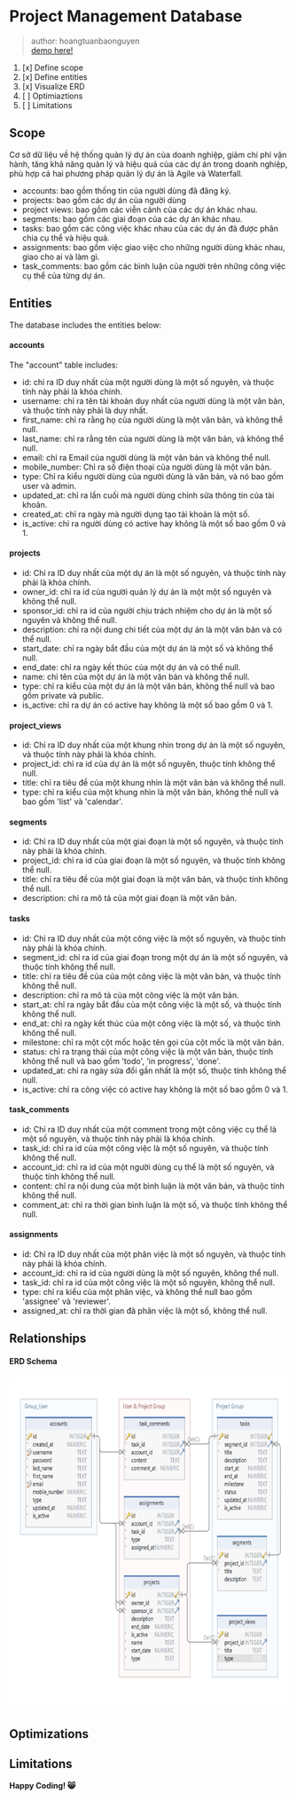 # Project Management Database
> author: hoangtuanbaonguyen     
> [demo here!](https://www.google.com/)

1. [x] Define scope
2. [x] Define entities
3. [x] Visualize ERD
4. [ ] Optimiaztions
5. [ ] Limitations


## Scope    
Cơ sở dữ liệu về hệ thống quản lý dự án của doanh nghiệp, giảm chi phí vận hành, tăng khả năng quản lý và hiệu quả của các dự án trong doanh nghiệp, phù hợp cả hai phương pháp quản lý dự án là Agile và Waterfall.
* accounts: bao gồm thống tin của người dùng đã đăng ký.
* projects: bao gồm các dự án của người dùng
* project views: bao gồm các viễn cảnh của các dự án khác nhau.
* segments: bao gồm các giai đoạn của các dự án khác nhau.
* tasks: bao gồm các công việc khác nhau của các dự án đã được phân chia cụ thể và hiệu quả.
* assignments: bao gồm việc giao việc cho những người dùng khác nhau, giao cho ai và làm gì.
* task_comments: bao gồm các bình luận của người trên những công việc cụ thể của từng dự án.
  
## Entities
The database includes the entities below:

#### accounts
The "account" table includes:
* id: chỉ ra ID duy nhất của một người dùng là một số nguyên, và thuộc tính này phải là khóa chính.
* username: chỉ ra tên tài khoản duy nhất của người dùng là một văn bản, và thuộc tính này phải là duy nhất.
* first_name: chỉ ra rằng họ của người dùng là một văn bản, và không thể null.
* last_name: chỉ ra rằng tên của người dùng là một văn bản, và không thể null.
* email: chỉ ra Email của người dùng là một văn bản và không thể null.
* mobile_number: Chỉ ra số điện thoại của người dùng là một văn bản.
* type: Chỉ ra kiểu người dùng của người dùng là văn bản, và nó bao gồm user và admin.
* updated_at: chỉ ra lần cuối mà người dùng chỉnh sửa thông tin của tài khoản.
* created_at: chỉ ra ngày mà người dụng tạo tài khoản là một số.
* is_active: chỉ ra người dùng có active hay không là một số bao gồm 0 và 1.
  
#### projects
* id: Chỉ ra ID duy nhất của một dự án là một số nguyên, và thuộc tính này phải là khóa chính.
* owner_id: chỉ ra id của người quản lý dự án là một một số nguyên và không thể null.
* sponsor_id: chỉ ra id của người chịu trách nhiệm cho dự án là một số nguyên và không thể null.
* description: chỉ ra nội dung chi tiết của một dự án là một văn bản và có thể null.
* start_date: chỉ ra ngày bắt đầu của một dự án là một số và không thể null.
* end_date: chỉ ra ngày kết thúc của một dự án và có thể null.
* name: chỉ tên của một dự án là một văn bản và không thể null.
* type: chỉ ra kiểu của một dự án là một văn bản, không thể null và bao gồm private và public.
* is_active: chỉ ra dự án có active hay không là một số bao gồm 0 và 1.

#### project_views
* id: Chỉ ra ID duy nhất của một khung nhìn trong dự án là một số nguyên, và thuộc tính này phải là khóa chính.
* project_id: chỉ ra id của dự án là một số nguyên, thuộc tính không thể null.
* title: chỉ ra tiêu đề của một khung nhìn là một văn bản và không thể null.
* type: chỉ ra kiểu của một khung nhìn là một văn bản, không thể null và bao gồm 'list' và 'calendar'.

#### segments
* id: Chỉ ra ID duy nhất của một giai đoạn là một số nguyên, và thuộc tính này phải là khóa chính.
* project_id: chỉ ra id của giai đoạn là một số nguyên, và thuộc tính không thể null.
* title: chỉ ra tiêu đề của một giai đoạn là một văn bản, và thuộc tính không thể null.
* description: chỉ ra mô tả của một giai đoạn là một văn bản.

#### tasks
* id: Chỉ ra ID duy nhất của một công việc là một số nguyên, và thuộc tính này phải là khóa chính.
* segment_id: chỉ ra id của giai đoạn trong một dự án là một số nguyên, và thuộc tính không thể null.
* title: chỉ ra tiêu đề của của một công việc là một văn bản, và thuộc tính không thể null.
* description: chỉ ra mô tả của một công việc là một văn bản.
* start_at: chỉ ra ngày bắt đầu của một công việc là một số, và thuộc tính không thể null.
* end_at: chỉ ra ngày kết thúc của một công việc là một số, và thuộc tính không thể null.
* milestone: chỉ ra một cột mốc hoặc tên gọi của cột mốc là một văn bản.
* status: chỉ ra trạng thái của một công việc là một văn bản, thuộc tính không thể null và bao gồm 'todo', 'in progress', 'done'.
* updated_at: chỉ ra ngày sửa đổi gần nhất là một số, thuộc tính không thể null.
* is_active: chỉ ra công việc có active hay không là một số bao gồm 0 và 1.

#### task_comments
* id: Chỉ ra ID duy nhất của một comment trong một công việc cụ thể là một số nguyên, và thuộc tính này phải là khóa chính.
* task_id: chỉ ra id của một công việc là một số nguyên, và thuộc tính không thể null.
* account_id: chỉ ra id của một người dùng cụ thể là một số nguyên, và thuộc tính không thể null.
* content: chỉ ra nội dung của một bình luận là một văn bản, và thuộc tính không thể null.
* comment_at: chỉ ra thời gian bình luận là một số, và thuộc tính không thể null.

#### assignments
* id: Chỉ ra ID duy nhất của một phân việc là một số nguyên, và thuộc tính này phải là khóa chính.
* account_id: chỉ ra id của người dùng là một số nguyên, không thể null.
* task_id: chỉ ra id của một công việc là một số nguyên, không thể null.
* type: chỉ ra kiểu của một phân việc, và không thể null bao gồm 'assignee' và 'reviewer'.
* assigned_at: chỉ ra thời gian đã phân việc là một số, không thể null.

## Relationships
#### ERD Schema
<img src="/schema.png" alt="Database Project Management Schema" style="width: 800px; height: 600px;">

## Optimizations
## Limitations

**Happy Coding! 😸**
